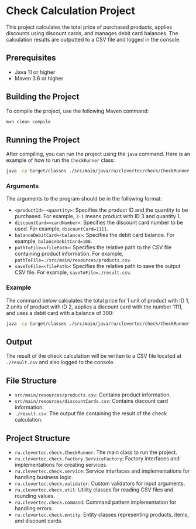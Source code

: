 # Check Calculation Project

This project calculates the total price of purchased products, applies discounts using discount cards, and manages debit card balances. The calculation results are outputted to a CSV file and logged in the console.

## Prerequisites

- Java 11 or higher
- Maven 3.6 or higher

## Building the Project

To compile the project, use the following Maven command:
```bash
mvn clean compile
```
## Running the Project

After compiling, you can run the project using the `java` command. Here is an example of how to run the `CheckRunner` class:
```bash
java -cp target/classes ./src/main/java/ru/clevertec/check/CheckRunner.java 1-1 2-2 discountCard=1111 balanceDebitCard=300 pathToFile=./products.csv saveToFile=./result.csv
```

### Arguments

The arguments to the program should be in the following format:

- `<productId>-<quantity>`: Specifies the product ID and the quantity to be purchased. For example, `3-1` means product with ID 3 and quantity 1.
- `discountCard=<cardNumber>`: Specifies the discount card number to be used. For example, `discountCard=1111`.
- `balanceDebitCard=<balance>`: Specifies the debit card balance. For example, `balanceDebitCard=100`.
- `pathToFile=<filePath>`: Specifies the relative path to the CSV file containing product information. For example, `pathToFile=./src/main/resources/products.csv`.
- `saveToFile=<filePath>`: Specifies the relative path to save the output CSV file. For example, `saveToFile=./result.csv`.

### Example

The command below calculates the total price for 1 unit of product with ID 1, 2 units of product with ID 2, applies a discount card with the number 1111, and uses a debit card with a balance of 300:
```bash
java -cp target/classes ./src/main/java/ru/clevertec/check/CheckRunner.java 1-1 2-2 discountCard=1111 balanceDebitCard=300 pathToFile=./products.csv saveToFile=./result.csv
```

## Output

The result of the check calculation will be written to a CSV file located at `./result.csv` and also logged to the console.

## File Structure

- `src/main/resources/products.csv`: Contains product information.
- `src/main/resources/discountCards.csv`: Contains discount card information.
- `./result.csv`: The output file containing the result of the check calculation.

## Project Structure

- `ru.clevertec.check.CheckRunner`: The main class to run the project.
- `ru.clevertec.check.factory.ServiceFactory`: Factory interfaces and implementations for creating services.
- `ru.clevertec.check.service`: Service interfaces and implementations for handling business logic.
- `ru.clevertec.check.validator`: Custom validators for input arguments.
- `ru.clevertec.check.util`: Utility classes for reading CSV files and rounding values.
- `ru.clevertec.check.command`: Command pattern implementation for handling errors.
- `ru.clevertec.check.entity`: Entity classes representing products, items, and discount cards.
